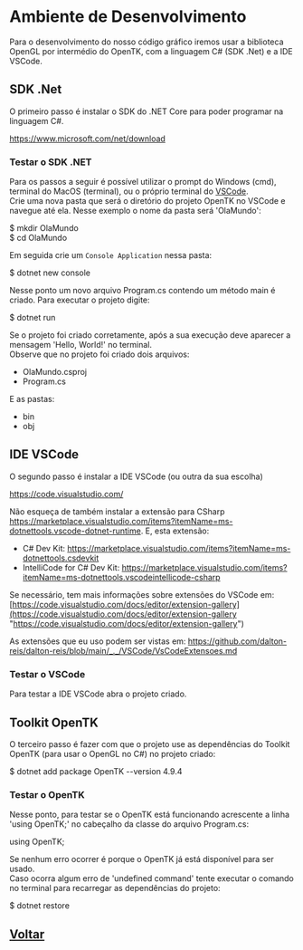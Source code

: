 # Ambiente de Desenvolvimento

Para o desenvolvimento do nosso código gráfico iremos usar a biblioteca OpenGL por intermédio do OpenTK, com a linguagem C# (SDK .Net) e a IDE VSCode.  

## SDK .Net

O primeiro passo é instalar o SDK do .NET Core para poder programar na linguagem C#.  

<https://www.microsoft.com/net/download>  

### Testar o SDK .NET

Para os passos a seguir é possível utilizar o prompt do Windows (cmd), terminal do MacOS (terminal), ou o próprio terminal do [VSCode](#ide-vscode).  
Crie uma nova pasta que será o diretório do projeto OpenTK no VSCode e navegue até ela. Nesse exemplo o nome da pasta será 'OlaMundo':  

  $ mkdir OlaMundo  
  $ cd OlaMundo  

Em seguida crie um ```Console Application``` nessa pasta:  

  $ dotnet new console  

Nesse ponto um novo arquivo Program.cs contendo um método main é criado. Para executar o projeto digite:  

  $ dotnet run  

Se o projeto foi criado corretamente, após a sua execução deve aparecer a mensagem 'Hello, World!' no terminal.  
Observe que no projeto foi criado dois arquivos:  

- OlaMundo.csproj  
- Program.cs  

E as pastas:

- bin  
- obj  

## IDE VSCode

O segundo passo é instalar a IDE VSCode (ou outra da sua escolha)  

<https://code.visualstudio.com/>  

Não esqueça de também instalar a extensão para CSharp <https://marketplace.visualstudio.com/items?itemName=ms-dotnettools.vscode-dotnet-runtime>. E, esta extensão:

- C# Dev Kit: <https://marketplace.visualstudio.com/items?itemName=ms-dotnettools.csdevkit>  
- IntelliCode for C# Dev Kit: <https://marketplace.visualstudio.com/items?itemName=ms-dotnettools.vscodeintellicode-csharp>  

Se necessário, tem mais informações sobre extensões do VSCode em: [https://code.visualstudio.com/docs/editor/extension-gallery](https://code.visualstudio.com/docs/editor/extension-gallery "https://code.visualstudio.com/docs/editor/extension-gallery")  

As extensões que eu uso podem ser vistas em: <https://github.com/dalton-reis/dalton-reis/blob/main/_._/VSCode/VsCodeExtensoes.md>  

### Testar o VSCode

Para testar a IDE VSCode abra o projeto criado.  

## Toolkit OpenTK

O terceiro passo é fazer com que o projeto use as dependências do Toolkit OpenTK (para usar o OpenGL no C#) no projeto criado:  

  $ dotnet add package OpenTK --version 4.9.4

### Testar o OpenTK

Nesse ponto, para testar se o OpenTK está funcionando acrescente a linha 'using OpenTK;' no cabeçalho da classe do arquivo Program.cs:  

  using OpenTK;  

Se nenhum erro ocorrer é porque o OpenTK já está disponível para ser usado.  
Caso ocorra algum erro de 'undefined command' tente executar o comando no terminal para recarregar as dependências do projeto:  

  $ dotnet restore

## [Voltar](./README.md#opentk)  

